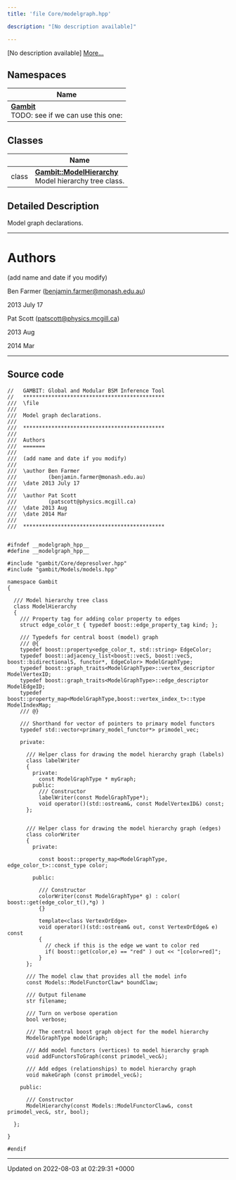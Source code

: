 ```yaml
---
title: 'file Core/modelgraph.hpp'

description: "[No description available]"

---
```







[No description available] [More...](#detailed-description)

## Namespaces

| Name           |
| -------------- |
| **[Gambit](/documentation/code/gambit_sphinx/namespaces/namespacegambit/)** <br>TODO: see if we can use this one:  |

## Classes

|                | Name           |
| -------------- | -------------- |
| class | **[Gambit::ModelHierarchy](/documentation/code/gambit_sphinx/classes/classgambit_1_1modelhierarchy/)** <br>Model hierarchy tree class.  |

## Detailed Description


Model graph declarations.



------------------


# Authors

(add name and date if you modify)

Ben Farmer ([benjamin.farmer@monash.edu.au](mailto:benjamin.farmer@monash.edu.au)) 

2013 July 17

Pat Scott ([patscott@physics.mcgill.ca](mailto:patscott@physics.mcgill.ca)) 

2013 Aug 

2014 Mar



------------------




## Source code

```
//   GAMBIT: Global and Modular BSM Inference Tool
//   *********************************************
///  \file
///
///  Model graph declarations.
///
///  *********************************************
///
///  Authors
///  =======
///
///  (add name and date if you modify)
///
///  \author Ben Farmer
///          (benjamin.farmer@monash.edu.au)
///  \date 2013 July 17
///
///  \author Pat Scott
///          (patscott@physics.mcgill.ca)
///  \date 2013 Aug
///  \date 2014 Mar
///
///  *********************************************


#ifndef __modelgraph_hpp__
#define __modelgraph_hpp__

#include "gambit/Core/depresolver.hpp"
#include "gambit/Models/models.hpp"

namespace Gambit
{

  /// Model hierarchy tree class
  class ModelHierarchy
  {
    /// Property tag for adding color property to edges
    struct edge_color_t { typedef boost::edge_property_tag kind; };

    /// Typedefs for central boost (model) graph
    /// @{
    typedef boost::property<edge_color_t, std::string> EdgeColor;
    typedef boost::adjacency_list<boost::vecS, boost::vecS, boost::bidirectionalS, functor*, EdgeColor> ModelGraphType;
    typedef boost::graph_traits<ModelGraphType>::vertex_descriptor ModelVertexID;
    typedef boost::graph_traits<ModelGraphType>::edge_descriptor ModelEdgeID;
    typedef boost::property_map<ModelGraphType,boost::vertex_index_t>::type ModelIndexMap;
    /// @}

    /// Shorthand for vector of pointers to primary model functors
    typedef std::vector<primary_model_functor*> primodel_vec;

    private:

      /// Helper class for drawing the model hierarchy graph (labels)
      class labelWriter
      {
        private:
          const ModelGraphType * myGraph;
        public:
          /// Constructor
          labelWriter(const ModelGraphType*);
          void operator()(std::ostream&, const ModelVertexID&) const;
      };


      /// Helper class for drawing the model hierarchy graph (edges)
      class colorWriter
      {
        private:

          const boost::property_map<ModelGraphType, edge_color_t>::const_type color;

        public:

          /// Constructor
          colorWriter(const ModelGraphType* g) : color( boost::get(edge_color_t(),*g) )
          {}

          template<class VertexOrEdge>
          void operator()(std::ostream& out, const VertexOrEdge& e) const
          {
            // check if this is the edge we want to color red
            if( boost::get(color,e) == "red" ) out << "[color=red]";
          }
      };

      /// The model claw that provides all the model info
      const Models::ModelFunctorClaw* boundClaw;

      /// Output filename
      str filename;

      /// Turn on verbose operation
      bool verbose;

      /// The central boost graph object for the model hierarchy
      ModelGraphType modelGraph;

      /// Add model functors (vertices) to model hierarchy graph
      void addFunctorsToGraph(const primodel_vec&);

      /// Add edges (relationships) to model hierarchy graph
      void makeGraph (const primodel_vec&);

    public:

      /// Constructor
      ModelHierarchy(const Models::ModelFunctorClaw&, const primodel_vec&, str, bool);

  };

}

#endif
```


-------------------------------

Updated on 2022-08-03 at 02:29:31 +0000
